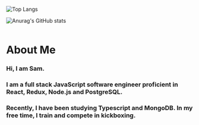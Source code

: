 ![Top Langs](https://github-readme-stats.vercel.app/api/top-langs/?username=samsumiya&hide=html&layout=compact)


![Anurag's GitHub stats](https://github-readme-stats.vercel.app/api?username=samsumiya&show_icons=true&theme=dracula)

<img src="" alt='' >

<h1>About Me</h1>  
<h3>Hi, I am Sam.</h3>
<h3>I am a full stack JavaScript software engineer proficient in React, Redux, Node.js and PostgreSQL.</h3>
<h3>Recently, I have been studying Typescript and MongoDB. In my free time, I train and compete in kickboxing.</h3>

